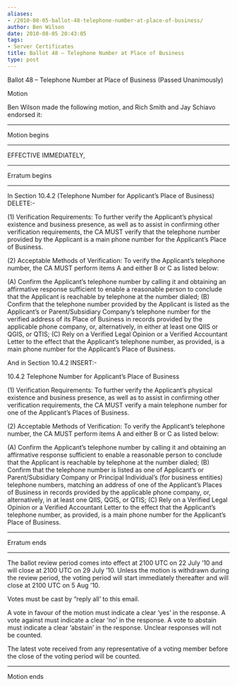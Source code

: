 ```yaml
---
aliases:
- /2010-08-05-ballot-48-telephone-number-at-place-of-business/
author: Ben Wilson
date: 2010-08-05 20:43:05
tags:
- Server Certificates
title: Ballot 48 – Telephone Number at Place of Business
type: post
---
```


Ballot 48 – Telephone Number at Place of Business (Passed Unanimously)

Motion

Ben Wilson made the following motion, and Rich Smith and Jay Schiavo endorsed it:

______________________________________________________________________

Motion begins

______________________________________________________________________

EFFECTIVE IMMEDIATELY,

______________________________________________________________________

Erratum begins

______________________________________________________________________

In Section 10.4.2 (Telephone Number for Applicant’s Place of Business) DELETE:-

(1) Verification Requirements: To further verify the Applicant’s physical existence and business presence, as well as to assist in confirming other verification requirements, the CA MUST verify that the telephone number provided by the Applicant is a main phone number for the Applicant’s Place of Business.

(2) Acceptable Methods of Verification: To verify the Applicant’s telephone number, the CA MUST perform items A and either B or C as listed below:

(A) Confirm the Applicant’s telephone number by calling it and obtaining an affirmative response sufficient to enable a reasonable person to conclude that the Applicant is reachable by telephone at the number dialed; (B) Confirm that the telephone number provided by the Applicant is listed as the Applicant’s or Parent/Subsidiary Company’s telephone number for the verified address of its Place of Business in records provided by the applicable phone company, or, alternatively, in either at least one QIIS or QGIS, or QTIS; (C) Rely on a Verified Legal Opinion or a Verified Accountant Letter to the effect that the Applicant’s telephone number, as provided, is a main phone number for the Applicant’s Place of Business.

And in Section 10.4.2 INSERT:-

10.4.2 Telephone Number for Applicant’s Place of Business

(1) Verification Requirements: To further verify the Applicant’s physical existence and business presence, as well as to assist in confirming other verification requirements, the CA MUST verify a main telephone number for one of the Applicant’s Places of Business.

(2) Acceptable Methods of Verification: To verify the Applicant’s telephone number, the CA MUST perform items A and either B or C as listed below:

(A) Confirm the Applicant’s telephone number by calling it and obtaining an affirmative response sufficient to enable a reasonable person to conclude that the Applicant is reachable by telephone at the number dialed; (B) Confirm that the telephone number is listed as one of Applicant’s or Parent/Subsidiary Company or Principal Individual’s (for business entities) telephone numbers, matching an address of one of the Applicant’s Places of Business in records provided by the applicable phone company, or, alternatively, in at least one QIIS, QGIS, or QTIS; (C) Rely on a Verified Legal Opinion or a Verified Accountant Letter to the effect that the Applicant’s telephone number, as provided, is a main phone number for the Applicant’s Place of Business.

______________________________________________________________________

Erratum ends

______________________________________________________________________

The ballot review period comes into effect at 2100 UTC on 22 July ’10 and will close at 2100 UTC on 29 July ’10. Unless the motion is withdrawn during the review period, the voting period will start immediately thereafter and will close at 2100 UTC on 5 Aug ’10.

Votes must be cast by “reply all’ to this email.

A vote in favour of the motion must indicate a clear ‘yes’ in the response. A vote against must indicate a clear ‘no’ in the response. A vote to abstain must indicate a clear ‘abstain’ in the response. Unclear responses will not be counted.

The latest vote received from any representative of a voting member before the close of the voting period will be counted.

______________________________________________________________________

Motion ends